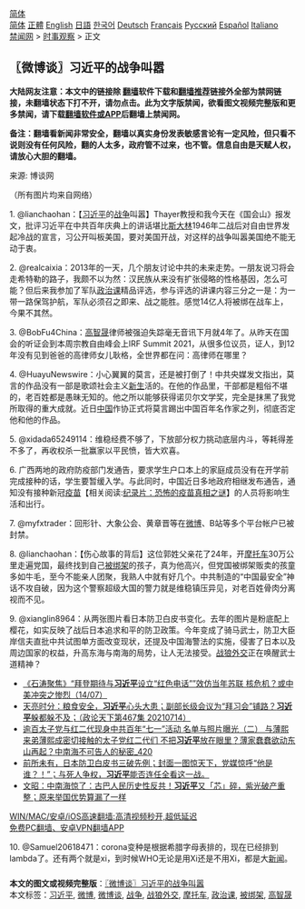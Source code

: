  <!-- 面包屑导航 --> <div class="breadcrumb"><!-- GTranslate: https://gtranslate.io/ -->  <div class="switcher notranslate">  <div class="selected">  <a href="#" onclick="return false;"> 简体</a>  </div>  <div class="option">  <a href="https://www.bannedbook.org" onclick="doGTranslate('zh-CN|zh-CN');jQuery('div.switcher div.selected a').html(jQuery(this).html());return false;" title="简体中文" class="nturl selected"> 简体</a>  <a href="https://www.bannedbook.org/zh-tw/" onclick="doGTranslate('zh-CN|zh-TW');jQuery('div.switcher div.selected a').html(jQuery(this).html());return false;" title="繁體中文" class="nturl"> 正體</a>  <a href="https://www.bannedbook.org/en/" onclick="doGTranslate('zh-CN|en');jQuery('div.switcher div.selected a').html(jQuery(this).html());return false;" title="English" class="nturl"> English</a>  <a href="https://www.bannedbook.org/ja/" onclick="doGTranslate('zh-CN|ja');jQuery('div.switcher div.selected a').html(jQuery(this).html());return false;" title="日本語" class="nturl"> 日語</a>  <a href="https://www.bannedbook.org/ko/" onclick="doGTranslate('zh-CN|ko');jQuery('div.switcher div.selected a').html(jQuery(this).html());return false;" title="한국어" class="nturl"> 한국어</a>  <a href="https://www.bannedbook.org/de/" onclick="doGTranslate('zh-CN|de');jQuery('div.switcher div.selected a').html(jQuery(this).html());return false;" title="Deutsch" class="nturl"> Deutsch</a>  <a href="https://www.bannedbook.org/fr/" onclick="doGTranslate('zh-CN|fr');jQuery('div.switcher div.selected a').html(jQuery(this).html());return false;" title="Français" class="nturl"> Français</a>  <a href="https://www.bannedbook.org/ru/" onclick="doGTranslate('zh-CN|ru');jQuery('div.switcher div.selected a').html(jQuery(this).html());return false;" title="Русский" class="nturl"> Русский</a>  <a href="https://www.bannedbook.org/es/" onclick="doGTranslate('zh-CN|es');jQuery('div.switcher div.selected a').html(jQuery(this).html());return false;" title="Español" class="nturl"> Español</a>  <a href="https://www.bannedbook.org/it/" onclick="doGTranslate('zh-CN|it');jQuery('div.switcher div.selected a').html(jQuery(this).html());return false;" title="Italiano" class="nturl"> Italiano</a>  </div>  </div>      <div class='breadcrumb-sub'><!-- Breadcrumb NavXT 6.3.0 --> <a href="https://www.bannedbook.org/" class="home">禁闻网</a> &gt; <a href="https://www.bannedbook.org/bnews/ssgc/" class="category">时事观察</a> &gt; 正文</div></div><h2>〖微博谈〗习近平的战争叫嚣</h2> <p class="notice"><b>大陆网友注意：本文中的链接除 <a href="https://github.com/bannedbook/fanqiang" >翻墙</a>软件下载和<a href="https://github.com/killgcd/justmysocks/blob/master/README.md">翻墙推荐</a>链接外全部为禁网链接，未翻墙状态下打不开，请勿点击。此为文字版禁闻，欲看图文视频完整版和更多禁闻，请下载<a href="https://github.com/bannedbook/fanqiang">翻墙软件或APP</a>后翻墙上禁闻网。</p><p>备注：翻墙看新闻非常安全，翻墙以真实身份发表敏感言论有一定风险，但只看不说则没有任何风险，翻的人太多，政府管不过来，也不管。信息自由是天赋人权，请放心大胆的翻墙。</b></p>  <div class="entry"> <p>来源:&nbsp;博谈网                          </p> <p>（所有图片均来自网络）</p> <p></p> <p></p> <p></p>  <p></p> <p></p> <p></p> <p></p> <p></p>  <p></p> <p></p> <p>1. @lianchaohan：【<a href="https://www.bannedbook.org/bnews/tag/%e4%b9%a0%e8%bf%91%e5%b9%b3/" class="st_tag internal_tag" rel="tag" title="标签 习近平 下的日志">习近平</a>的<a href="https://www.bannedbook.org/bnews/tag/%E6%88%98%E4%BA%89/" class="st_tag internal_tag" rel="tag" title="标签 战争 下的日志">战争</a>叫嚣】Thayer教授和我今天在《国会山》报发文，批评习近平在中共百年庆典上的讲话堪比<span class='wp_keywordlink'><a href="https://www.bannedbook.org/forum2/topic1256.html" title="斯大林（上、中、下册）" target="_blank">斯大林</a></span>1946年二战后对自由世界发起冷战的宣言，习公开叫板美国，要对美国开战，对这样的战争叫嚣美国绝不能无动于衷。</p> <p>2. @realcaixia：2013年的一天，几个朋友讨论中共的未来走势。一朋友说习将会走希特勒的路子，我颇不以为然：汉民族从来没有扩张侵略的性格基因，怎么可能？但后来我参加了军队<a href="https://www.bannedbook.org/bnews/tag/%E6%94%BF%E6%B2%BB%E8%AF%BE/" class="st_tag internal_tag" rel="tag" title="标签 政治课 下的日志">政治课</a>精品评选，参与评选的讲课内容三分之一是：为一带一路保驾护航，军队必须召之即来、战之能胜。感觉14亿人将被绑在战车上，今果不其然。</p> <p>3. @BobFu4China：<span class='wp_keywordlink'><a href="https://www.bannedbook.org/forum10/topic379.html" title="高智晟" target="_blank">高智晟</a></span>律师被强迫失踪毫无音讯下月就4年了。从昨天在国会的听证会到本周宗教自由峰会上IRF Summit 2021，从很多位议员，证人，到12年没有见到爸爸的高律师女儿耿格，全世界都在问：高律师在哪里？</p>  <p>4. @HuayuNewswire：小心翼翼的莫言，还是被打倒了！中共央媒发文指出，莫言的作品没有一部是歌颂社会主义<span class='wp_keywordlink'><a href="https://www.bannedbook.org/forum2/topic1642.html" title="正见网《新生》" target="_blank">新生</a></span>活的。在他的作品里，干部都是粗俗不堪的，老百姓都是愚昧无知的。他之所以能够获得诺贝尔文学奖，完全是抹黑了我党所取得的重大成就。近日<span class='wp_keywordlink_affiliate'><a href="https://www.bannedbook.org/" title="中国" target="_blank">中国</a></span>作协正式将莫言踢出中国百年名作家之列，彻底否定他和他的作品。</p> <p>5. @xidada65249114：维稳经费不够了，下放部分权力挑动底层内斗，等耗得差不多了，再收权杀一批赢家以平民愤，皆大欢喜。</p> <p>6. 广西两地的政府防疫部门发通告，要求学生户口本上的家庭成员没有在开学前完成接种的话，学生要暂缓入学。与此同时，中国近日多地政府相继发布通告，通知没有接种新冠<span class='wp_keywordlink'><a href="https://www.bannedbook.org/bnews/tculture/20160630/551027.html" title="疫苗" target="_blank">疫苗</a></span>【相关阅读:<a href='https://www.bannedbook.org/bnews/topimagenews/20180408/925060.html' target='_blank'>纪录片：恐怖的疫苗真相之谜</a>】的人员将影响生活和出行。</p> <p>7. @myfxtrader：回形针、大象公会、黄章晋等在<a href="https://www.bannedbook.org/bnews/tag/%e5%be%ae%e5%8d%9a/" class="st_tag internal_tag" rel="tag" title="标签 微博 下的日志">微博</a>、B站等多个平台帐户已被封禁。</p> <p>8. @lianchaohan：【伤心故事的背后】这位郭姓父亲花了24年，开<a href="https://www.bannedbook.org/bnews/tag/%e6%91%a9%e6%89%98%e8%bd%a6/" class="st_tag internal_tag" rel="tag" title="标签 摩托车 下的日志">摩托车</a>30万公里走遍党国，最终找到自己<a href="https://www.bannedbook.org/bnews/tag/%E8%A2%AB%E7%BB%91%E6%9E%B6/" class="st_tag internal_tag" rel="tag" title="标签 被绑架 下的日志">被绑架</a>的孩子，真为他高兴，但党国被绑架贩卖的孩童多如牛毛，至今不能亲人团聚，我熟人中就有好几个。中共制造的“中国最安全”神话不攻自破，因为这个警察超级大国的警力就是维稳镇压异见，对老百姓骨肉分离视而不见。</p>  <p>9. @xianglin8964：从两张图片看日本防卫白皮书变化。去年的图片是粉底配上樱花，如实反映了战后日本追求和平的防卫政策。今年变成了骑马武士，防卫大臣岸信夫直批中共试图单方面改变现状，还提及中国海警法的实施，侵害了日本以及周边国家的权益，升高东海与南海的局势，让人无法接受。<a href="https://www.bannedbook.org/bnews/tag/%E6%88%98%E7%8B%BC%E5%A4%96%E4%BA%A4/" class="st_tag internal_tag" rel="tag" title="标签 战狼外交 下的日志">战狼外交</a>正在唤醒武士道精神？</p> <ul class='op-related-articles' title='相关阅读'> <li><a href='https://www.bannedbook.org/bnews/bannedvideo/20210715/1587423.html' target='_blank'>《石涛聚焦》“拜登期待与<b>习近平</b>设立“红色电话””效仿当年苏联 核危机？或中美冲突之惨烈（14/07）</a></li> <li><a href='https://www.bannedbook.org/bnews/cbnews/20210715/1587401.html' target='_blank'>天亮时分：粮食安全，<b>习近平</b>心头大患；副部长级会议为“拜习会”铺路？<b>习近平</b>躲都躲不及；（政论天下第467集 20210714）</a></li> <li><a href='https://www.bannedbook.org/bnews/comments/20210715/1587366.html' target='_blank'>逾百太子党与红二代现身中共百年“七一”活动 名单与照片曝光（二） 与薄熙来弟薄熙成密切接触的太子党红二代们 不把<b>习近平</b>放在眼里？薄家蠢蠢欲动东山再起？中南海不可告人的秘密_420</a></li> <li><a href='https://www.bannedbook.org/bnews/bannedvideo/20210715/1587347.html' target='_blank'>前所未有，日本防卫白皮书三破先例；封面一图惊天下，党媒惊呼“他是谁？！”；与死人争权，<b>习近平</b>能否连任全看这一战。</a></li> <li><a href='https://www.bannedbook.org/bnews/cbnews/20210715/1587342.html' target='_blank'>文昭：中南海惊了：古巴人民历史性反共！<b>习近平</b>又「芯」碎，紫光破产重整；原来举国优势算漏了一样</a></li> </ul> <p class="texttj"> <a href="https://github.com/bannedbook/fanqiang/wiki/V2ray%E6%9C%BA%E5%9C%BA" target="_blank">WIN/MAC/安卓/iOS高速翻墙:高清视频秒开,超低延迟</a><br/> <a href="https://github.com/bannedbook/fanqiang/wiki/%E7%A6%81%E9%97%BB%E7%BD%91%E5%AE%89%E5%8D%93%E7%BF%BB%E5%A2%99%E6%96%B0%E9%97%BBAPP" target="_blank">免费PC翻墙、安卓VPN翻墙APP</a></p><p>10. @Samuel20618471：corona变种是根据希腊字母表排的，现在已经排到lambda了。还有两个就是xi，到时候WHO无论是用Xi还是不用Xi，都是大<span class='wp_keywordlink_affiliate'><a href="https://www.bannedbook.org/" title="新闻">新闻</a></span>。</p><a name='sharetosocial'></a>  <div style="margin-bottom:5px;padding-bottom:5px;clear:both"> <div id="archive-pix-1" class="banner-ads"> <!-- AuctionX Display platform tag START --> <div id="26318x728x90x621x_ADSLOT2" clicktrack="%%CLICK_URL_ESC%%"></div> <!-- AuctionX Display platform tag END --> </div> <div id="archive-pix-2" class="banner-ads"> <!-- AuctionX Display platform tag START --> <div id="26315x300x250x621x_ADSLOT2" clicktrack="%%CLICK_URL_ESC%%"></div> <!-- AuctionX Display platform tag END --> </div> </div>    <div id="archive-pix-1" class="banner-ads"> <!-- AuctionX Display platform tag START --> <div id="26318x728x90x621x_ADSLOT3" clicktrack="%%CLICK_URL_ESC%%"></div> <!-- AuctionX Display platform tag END --> </div> <div><b>本文的图文或视频完整版</b>：<a href='https://www.bannedbook.org/bnews/ssgc/20210715/1587472.html'>〖微博谈〗习近平的战争叫嚣</a></div>  </div><!--END ENTRY--> <div class="postfooter"> <div>本文标签：<a href="https://www.bannedbook.org/bnews/tag/%e4%b9%a0%e8%bf%91%e5%b9%b3/" rel="tag">习近平</a>, <a href="https://www.bannedbook.org/bnews/tag/%e5%be%ae%e5%8d%9a/" rel="tag">微博</a>, <a href="https://www.bannedbook.org/bnews/tag/%e5%be%ae%e5%8d%9a%e8%b0%88/" rel="tag">微博谈</a>, <a href="https://www.bannedbook.org/bnews/tag/%E6%88%98%E4%BA%89/" rel="tag">战争</a>, <a href="https://www.bannedbook.org/bnews/tag/%E6%88%98%E7%8B%BC%E5%A4%96%E4%BA%A4/" rel="tag">战狼外交</a>, <a href="https://www.bannedbook.org/bnews/tag/%e6%91%a9%e6%89%98%e8%bd%a6/" rel="tag">摩托车</a>, <a href="https://www.bannedbook.org/bnews/tag/%E6%94%BF%E6%B2%BB%E8%AF%BE/" rel="tag">政治课</a>, <a href="https://www.bannedbook.org/bnews/tag/%E8%A2%AB%E7%BB%91%E6%9E%B6/" rel="tag">被绑架</a>, <a href="https://www.bannedbook.org/bnews/tag/%e9%ab%98%e6%99%ba%e6%99%9f/" rel="tag">高智晟</a></div>  </div><!--END POSTFOOTER--> 